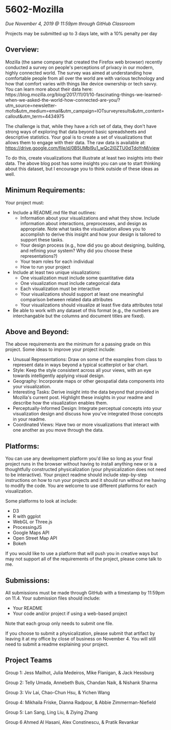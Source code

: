 # 5602-Mozilla
*Due November 4, 2019 @ 11:59pm through GitHub Classroom*

Projects may be submitted up to 3 days late, with a 10% penalty per day

<h2>Overview: </h2>
Mozilla (the same company that created the Firefox web browser) recently conducted a survey on people's perceptions of privacy in our modern, highly connected world. The survey was aimed at understanding how comfortable people from all over the world are with various technology and how that comfort varies with things like device ownership or tech savvy. You can learn more about their data here: https://blog.mozilla.org/blog/2017/11/01/10-fascinating-things-we-learned-when-we-asked-the-world-how-connected-are-you/?utm_source=newsletter-mofo&utm_medium=email&utm_campaign=IOTsurveyresults&utm_content=callout&utm_term=4434975

The challenge is that, while they have a rich set of data, they don't have strong ways of exploring that data beyond basic spreadsheets and descriptive statistics. Your goal is to create a set of visualizations that allows them to engage with their data. The raw data is available at: https://drive.google.com/file/d/0B5UMbl9u1_wQc2l0ZTU0dTdoYnM/view

To do this, create visualizations that illustrate at least two insights into their data. The above blog post has some insights you can use to start thinking about this dataset, but I encourage you to think outside of these ideas as well. 

<h2>Minimum Requirements:</h2> 
Your project must:
<ul>
<li> Include a README.md file that outlines:
  <ul>
  <li>Information about your visualizations and what they show. Include information about interactions, preprocesses, and design as appropriate. Note what tasks the visualization allows you to accomplish to derive this insight and how your design is tailored to support these tasks. </li>
  <li>Your design process (e.g., how did you go about designing, building, and refining your system? Why did you choose these representations?)</li>
  <li>Your team roles for each individual</li>
  <li>How to run your project</li></ul></li>
<li>Include at least two unique visualizations:
  <ul>
  <li>One visualization must include some quantitative data</li>
  <li>One visualization must include categorical data</li>
  <li>Each visualization must be interactive</li>
  <li>Your visualizations should support at least one meaningful comparison between related data attributes</li>
  <li>Your visualizations should visualize at least five data attributes total</li></ul></li>
<li>Be able to work with any dataset of this format (e.g., the numbers are interchangable but the columns and document titles are fixed).</li>
</ul>

<h2>Above and Beyond:</h2> 
The above requirements are the minimum for a passing grade on this project. Some ideas to improve your project include:<ul>
<li>Unusual Representations: Draw on some of the examples from class to represent data in ways beyond a typical scatterplot or bar chart.</li>
<li>Style: Keep the style consistent across all your views, with an eye towards intelligently applying visual design.</li>
<li>Geography: Incorporate maps or other geospatial data components into your visualization.</li>
<li>Interesting Tasks: Derive insight into the data beyond that provided in Mozilla's current post. Highlight these insights in your readme and describe how the visualization enables them.</li>
<li>Perceptually-Informed Design: Integrate perceptual concepts into your visualization design and discuss how you've integrated those concepts in your readme.</li>
<li>Coordinated Views: Have two or more visualizations that interact with one another as you move through the data.</li></ul>

<h2>Platforms:</h2> 
You can use any development platform you'd like so long as your final project runs in the browser without having to install anything new or is a thoughtfully constructed physicalization (your physicalization does not need to be interactive). Your project readme should include step-by-step instructions on how to run your projects and it should run without me having to modify the code. You are welcome to use different platforms for each visualization.

Some platforms to look at include:
<ul>
<li>D3</li>
<li>R with ggplot</li>
<li>WebGL or Three.js</li>
<li>ProcessingJS</li>
<li>Google Maps API</li>
<li>Open Street Map API</li>
<li>Bokeh</li>
</ul>

If you would like to use a platform that will push you in creative ways but may not support all of the requirements of the project, please come talk to me. 

<h2>Submissions:</h2>
All submissions must be made through GitHub with a timestamp by 11:59pm on 11.4. Your submission files should include:
<ul>
<li>Your README</li>
<li>Your code and/or project if using a web-based project</li>
</ul>
Note that each group only needs to submit one file. 

If you choose to submit a physicalization, please submit that artifact by leaving it at my office by close of business on November 4. You will still need to submit a readme explaining your project.


## Project Teams
Group 1:  Jess Mailhot, Julia Medeiros, Mike Flanigan, & Jack Hessburg

Group 2:  Telly Umada, Annebeth Buis, Chandan Naik, & Nishank Sharma

Group 3:  Viv Lai, Chao-Chun Hsu, & Yichen Wang 

Group 4:  Mikhaila Friske, Dianna Radpour, & Abbie Zimmerman-Niefield 

Group 5:  Lan Sang, Ling Liu, & Ziying Zhang  

Group 6 Ahmed Al Hasani, Alex Constinescu, & Pratik Revankar    
